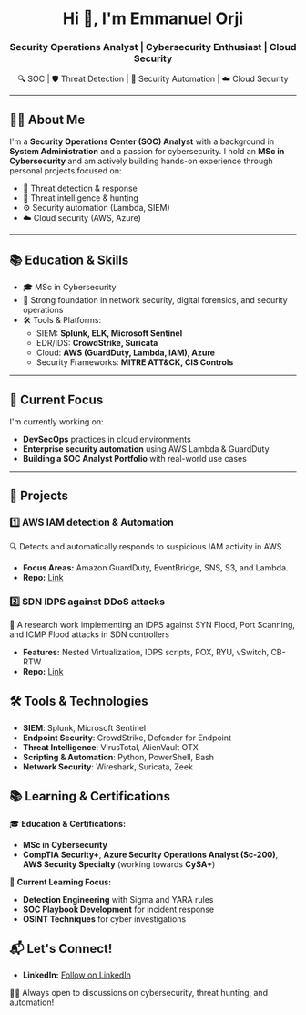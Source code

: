 <h1 align="center">Hi 👋, I'm Emmanuel Orji</h1>
<h3 align="center">Security Operations Analyst | Cybersecurity Enthusiast | Cloud Security</h3>

<p align="center">
🔍 SOC | 🛡️ Threat Detection | 🔧 Security Automation | ☁️ Cloud Security
</p>

---

## 👨‍💻 About Me

I'm a **Security Operations Center (SOC) Analyst** with a background in **System Administration** and a passion for cybersecurity. I hold an **MSc in Cybersecurity** and am actively building hands-on experience through personal projects focused on:

- 🔐 Threat detection & response  
- 🧠 Threat intelligence & hunting  
- ⚙️ Security automation (Lambda, SIEM)  
- ☁️ Cloud security (AWS, Azure)  

---

## 📚 Education & Skills

- 🎓 MSc in Cybersecurity  
- 🧠 Strong foundation in network security, digital forensics, and security operations  
- 🛠️ Tools & Platforms:
  - SIEM: **Splunk, ELK, Microsoft Sentinel**
  - EDR/IDS: **CrowdStrike, Suricata**
  - Cloud: **AWS (GuardDuty, Lambda, IAM), Azure**
  - Security Frameworks: **MITRE ATT&CK, CIS Controls**

---

## 🚀 Current Focus

I'm currently working on:
- **DevSecOps** practices in cloud environments  
- **Enterprise security automation** using AWS Lambda & GuardDuty  
- **Building a SOC Analyst Portfolio** with real-world use cases  

---

## 📂 Projects

### 1️⃣ **AWS IAM detection & Automation**
🔍 Detects and automatically responds to suspicious IAM activity in AWS.
- **Focus Areas:** Amazon GuardDuty, EventBridge, SNS, S3, and Lambda.
- **Repo:** [Link](https://github.com/mannylogic/awsiam)

### 2️⃣ **SDN IDPS against DDoS attacks**
🦠 A research work implementing an IDPS against SYN Flood, Port Scanning, and ICMP Flood attacks in SDN controllers
- **Features:** Nested Virtualization, IDPS scripts, POX, RYU, vSwitch, CB-RTW
- **Repo:** [Link](https://github.com/mannylogic/SDN_IDPS)


## 🛠️ Tools & Technologies
- **SIEM**: Splunk, Microsoft Sentinel
- **Endpoint Security**: CrowdStrike, Defender for Endpoint
- **Threat Intelligence**: VirusTotal, AlienVault OTX
- **Scripting & Automation**: Python, PowerShell, Bash
- **Network Security**: Wireshark, Suricata, Zeek

## 📚 Learning & Certifications
🎓 **Education & Certifications:** 
- **MSc in Cybersecurity**
- **CompTIA Security+**, **Azure Security Operations Analyst (Sc-200)**, **AWS Security Specialty** (working towards **CySA+**)

📖 **Current Learning Focus:**
- **Detection Engineering** with Sigma and YARA rules
- **SOC Playbook Development** for incident response
- **OSINT Techniques** for cyber investigations

## 📬 Let's Connect!
- **LinkedIn:** [Follow on LinkedIn](https://www.linkedin.com/in/orjiemmanuelchijindu)


👨‍💻 Always open to discussions on cybersecurity, threat hunting, and automation!
